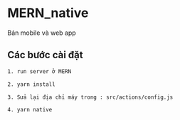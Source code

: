 # MERN_native
Bản mobile và web app

## Các bước cài đặt
``` bash
1. run server ở MERN

2. yarn install

3. Sửa lại địa chỉ máy trong : src/actions/config.js

4. yarn native

```